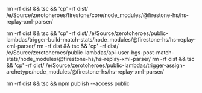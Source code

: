 rm -rf dist && tsc && 'cp' -rf dist/ /e/Source/zerotoheroes/firestone/core/node_modules/\@firestone-hs/hs-replay-xml-parser/

rm -rf dist && tsc && 'cp' -rf dist/ /e/Source/zerotoheroes/public-lambdas/trigger-build-match-stats/node_modules/\@firestone-hs/hs-replay-xml-parser/
rm -rf dist && tsc && 'cp' -rf dist/ /e/Source/zerotoheroes/public-lambdas/api-user-bgs-post-match-stats/node_modules/\@firestone-hs/hs-replay-xml-parser/
rm -rf dist && tsc && 'cp' -rf dist/ /e/Source/zerotoheroes/public-lambdas/trigger-assign-archetype/node_modules/\@firestone-hs/hs-replay-xml-parser/

rm -rf dist && tsc && npm publish --access public
